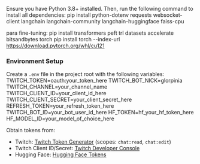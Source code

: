 Ensure you have Python 3.8+ installed. Then, run the following command to install all dependencies:
pip install python-dotenv requests websocket-client langchain langchain-community langchain-huggingface faiss-cpu

para fine-tuning:
pip install transformers peft trl datasets accelerate bitsandbytes torch
pip install torch --index-url https://download.pytorch.org/whl/cu121

### Environment Setup
Create a `.env` file in the project root with the following variables:
TWITCH_TOKEN=oauth:your_token_here
TWITCH_BOT_NICK=glorpinia
TWITCH_CHANNEL=your_channel_name
TWITCH_CLIENT_ID=your_client_id_here
TWITCH_CLIENT_SECRET=your_client_secret_here
REFRESH_TOKEN=your_refresh_token_here
TWITCH_BOT_ID=your_bot_user_id_here
HF_TOKEN=hf_your_hf_token_here
HF_MODEL_ID=your_model_of_choice_here

Obtain tokens from:
- Twitch: [Twitch Token Generator](https://twitchtokengenerator.com) (scopes: `chat:read`, `chat:edit`)
- Twitch Client ID/Secret: [Twitch Developer Console](https://dev.twitch.tv/console)
- Hugging Face: [Hugging Face Tokens](https://huggingface.co/settings/tokens)
